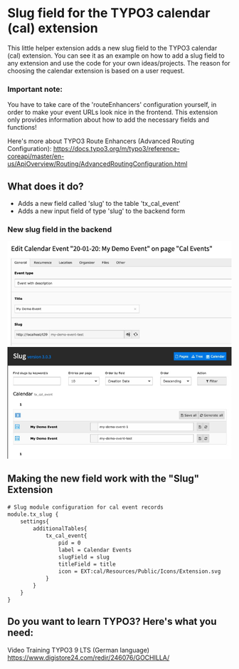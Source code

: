 # Slug field for the TYPO3 calendar (cal) extension
This little helper extension adds a new slug field to the TYPO3 calendar (cal) extension. You can see it as an example on how to add a slug field to any extension and use the code for your own ideas/projects. The reason for choosing the calendar extension is based on a user request.

### Important note:
You have to take care of the 'routeEnhancers' configuration yourself, in order to make your event URLs look nice in the frontend. This extension only provides information about how to add the necessary fields and functions!

Here's more about TYPO3 Route Enhancers (Advanced Routing Configuration):
https://docs.typo3.org/m/typo3/reference-coreapi/master/en-us/ApiOverview/Routing/AdvancedRoutingConfiguration.html

## What does it do?
- Adds a new field called 'slug' to the table 'tx_cal_event'
- Adds a new input field of type 'slug' to the backend form

### New slug field in the backend
![Screenshot Backend](https://raw.githubusercontent.com/koehlersimon/cal_slug/master/Resources/Public/Images/cal-slug-screen-1.jpg)
![Screenshot Slug Module](https://raw.githubusercontent.com/koehlersimon/cal_slug/master/Resources/Public/Images/cal-slug-screen-2.jpg)

## Making the new field work with the "Slug" Extension
```
# Slug module configuration for cal event records
module.tx_slug {
    settings{
        additionalTables{
            tx_cal_event{
                pid = 0
                label = Calendar Events
                slugField = slug
                titleField = title
                icon = EXT:cal/Resources/Public/Icons/Extension.svg
            }
        }
    }
}
```

## Do you want to learn TYPO3? Here's what you need:
Video Training TYPO3 9 LTS (German language) https://www.digistore24.com/redir/246076/GOCHILLA/
